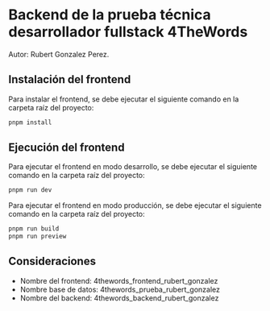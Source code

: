 # Backend de la prueba técnica desarrollador fullstack 4TheWords

Autor: Rubert Gonzalez Perez.

## Instalación del frontend 

Para instalar el frontend, se debe ejecutar el siguiente comando en la carpeta raíz del proyecto:

```bash
pnpm install
```

## Ejecución del frontend

Para ejecutar el frontend en modo desarrollo, se debe ejecutar el siguiente comando en la carpeta raíz del proyecto:

```bash
pnpm run dev
```

Para ejecutar el frontend en modo producción, se debe ejecutar el siguiente comando en la carpeta raíz del proyecto:

```bash
pnpm run build
pnpm run preview
```

## Consideraciones

- Nombre del frontend: 4thewords_frontend_rubert_gonzalez
- Nombre base de datos: 4thewords_prueba_rubert_gonzalez
- Nombre del backend: 4thewords_backend_rubert_gonzalez